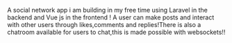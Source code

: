 A social network app i am building in my free time using Laravel in the backend and Vue js in the frontend ! A user can make posts and interact with other users through likes,comments and replies!There is also a chatroom available for users to chat,this is made possible with websockets!!
